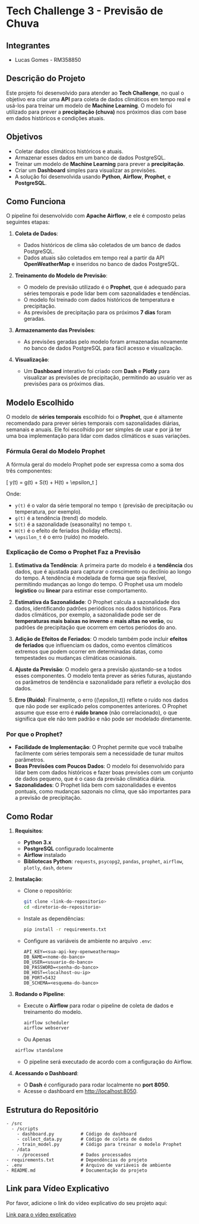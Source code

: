 # Tech Challenge 3 - Previsão de Chuva

## Integrantes

- Lucas Gomes - RM358850

## Descrição do Projeto

Este projeto foi desenvolvido para atender ao **Tech Challenge**, no qual o objetivo era criar uma **API** para coleta de dados climáticos em tempo real e usá-los para treinar um modelo de **Machine Learning**. O modelo foi utilizado para prever a **precipitação (chuva)** nos próximos dias com base em dados históricos e condições atuais.

## Objetivos

- Coletar dados climáticos históricos e atuais.
- Armazenar esses dados em um banco de dados PostgreSQL.
- Treinar um modelo de **Machine Learning** para prever a **precipitação**.
- Criar um **Dashboard** simples para visualizar as previsões.
- A solução foi desenvolvida usando **Python**, **Airflow**, **Prophet**, e **PostgreSQL**.

## Como Funciona

O pipeline foi desenvolvido com **Apache Airflow**, e ele é composto pelas seguintes etapas:

1. **Coleta de Dados**:
   - Dados históricos de clima são coletados de um banco de dados PostgreSQL.
   - Dados atuais são coletados em tempo real a partir da API **OpenWeatherMap** e inseridos no banco de dados PostgreSQL.

2. **Treinamento do Modelo de Previsão**:
   - O modelo de previsão utilizado é o **Prophet**, que é adequado para séries temporais e pode lidar bem com sazonalidades e tendências.
   - O modelo foi treinado com dados históricos de temperatura e precipitação.
   - As previsões de precipitação para os próximos **7 dias** foram geradas.

3. **Armazenamento das Previsões**:
   - As previsões geradas pelo modelo foram armazenadas novamente no banco de dados PostgreSQL para fácil acesso e visualização.

4. **Visualização**:
   - Um **Dashboard** interativo foi criado com **Dash** e **Plotly** para visualizar as previsões de precipitação, permitindo ao usuário ver as previsões para os próximos dias.

## Modelo Escolhido

O modelo de **séries temporais** escolhido foi o **Prophet**, que é altamente recomendado para prever séries temporais com sazonalidades diárias, semanais e anuais. Ele foi escolhido por ser simples de usar e por já ter uma boa implementação para lidar com dados climáticos e suas variações.

### Fórmula Geral do Modelo Prophet

A fórmula geral do modelo Prophet pode ser expressa como a soma dos três componentes:

\[
y(t) = g(t) + S(t) + H(t) + \epsilon_t
\]

Onde:
- `y(t)` é o valor da série temporal no tempo `t` (previsão de precipitação ou temperatura, por exemplo).
- `g(t)` é a tendência (trend) do modelo.
- `S(t)` é a sazonalidade (seasonality) no tempo `t`.
- `H(t)` é o efeito de feriados (holiday effects).
- `\epsilon_t` é o erro (ruído) no modelo.

### Explicação de Como o Prophet Faz a Previsão

1. **Estimativa da Tendência**:
   A primeira parte do modelo é a **tendência** dos dados, que é ajustada para capturar o crescimento ou declínio ao longo do tempo. A tendência é modelada de forma que seja flexível, permitindo mudanças ao longo do tempo. O Prophet usa um modelo **logístico** ou **linear** para estimar esse comportamento.

2. **Estimativa da Sazonalidade**:
   O Prophet calcula a sazonalidade dos dados, identificando padrões periódicos nos dados históricos. Para dados climáticos, por exemplo, a sazonalidade pode ser de **temperaturas mais baixas no inverno** e **mais altas no verão**, ou padrões de precipitação que ocorrem em certos períodos do ano.

3. **Adição de Efeitos de Feriados**:
   O modelo também pode incluir **efeitos de feriados** que influenciam os dados, como eventos climáticos extremos que podem ocorrer em determinadas datas, como tempestades ou mudanças climáticas ocasionais.

4. **Ajuste da Previsão**:
   O modelo gera a previsão ajustando-se a todos esses componentes. O modelo tenta prever as séries futuras, ajustando os parâmetros de tendência e sazonalidade para refletir a evolução dos dados.

5. **Erro (Ruído)**:
   Finalmente, o erro (\(\epsilon_t\)) reflete o ruído nos dados que não pode ser explicado pelos componentes anteriores. O Prophet assume que esse erro é **ruído branco** (não correlacionado), o que significa que ele não tem padrão e não pode ser modelado diretamente.

### Por que o Prophet?

- **Facilidade de Implementação**: O Prophet permite que você trabalhe facilmente com séries temporais sem a necessidade de tunar muitos parâmetros.
- **Boas Previsões com Poucos Dados**: O modelo foi desenvolvido para lidar bem com dados históricos e fazer boas previsões com um conjunto de dados pequeno, que é o caso da previsão climática diária.
- **Sazonalidades**: O Prophet lida bem com sazonalidades e eventos pontuais, como mudanças sazonais no clima, que são importantes para a previsão de precipitação.

## Como Rodar

1. **Requisitos**:
   - **Python 3.x**
   - **PostgreSQL** configurado localmente
   - **Airflow** instalado
   - **Bibliotecas Python**: `requests`, `psycopg2`, `pandas`, `prophet`, `airflow`, `plotly`, `dash`, `dotenv`

2. **Instalação**:
   - Clone o repositório:
     ```bash
     git clone <link-do-repositorio>
     cd <diretorio-do-repositorio>
     ```

   - Instale as dependências:
     ```bash
     pip install -r requirements.txt
     ```

   - Configure as variáveis de ambiente no arquivo `.env`:
     ```env
     API_KEY=<sua-api-key-openweathermap>
     DB_NAME=<nome-do-banco>
     DB_USER=<usuario-do-banco>
     DB_PASSWORD=<senha-do-banco>
     DB_HOST=<localhost-ou-ip>
     DB_PORT=5432
     DB_SCHEMA=<esquema-do-banco>
     ```
 
3. **Rodando o Pipeline**:
   - Execute o **Airflow** para rodar o pipeline de coleta de dados e treinamento do modelo.
     ```bash
     airflow scheduler
     airflow webserver
     ```
   - Ou Apenas 
   ```bash
   airflow standalone
   ```
   - O pipeline será executado de acordo com a configuração do Airflow.

4. **Acessando o Dashboard**:
   - O **Dash** é configurado para rodar localmente no **port 8050**.
   - Acesse o dashboard em [http://localhost:8050](http://localhost:8050).

## Estrutura do Repositório

```
- /src
  - /scripts
    - dashboard.py          # Código do dashboard
    - collect_data.py       # Código de coleta de dados
    - train_model.py        # Código para treinar o modelo Prophet
  - /data
    - /processed            # Dados processados
- requirements.txt          # Dependências do projeto
- .env                      # Arquivo de variáveis de ambiente
- README.md                 # Documentação do projeto
```

## Link para Vídeo Explicativo

Por favor, adicione o link do vídeo explicativo do seu projeto aqui:

[Link para o vídeo explicativo](https://youtu.be/bN6YW0y-39Q)